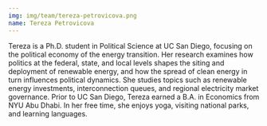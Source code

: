 ```yaml
---
img: img/team/tereza-petrovicova.png
name: Tereza Petrovicova
---
```



Tereza is a Ph.D. student in Political Science at UC San Diego, focusing on the political economy of the energy transition. Her research examines how politics at the federal, state, and local levels shapes the siting and deployment of renewable energy, and how the spread of clean energy in turn influences political dynamics. She studies topics such as renewable energy investments, interconnection queues, and regional electricity market governance. Prior to UC San Diego, Tereza earned a B.A. in Economics from NYU Abu Dhabi. In her free time, she enjoys yoga, visiting national parks, and learning languages.

